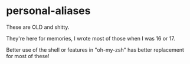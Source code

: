 personal-aliases
================
These are OLD and shitty.

They're here for memories, I wrote most of those when I was 16 or 17.

Better use of the shell or features in "oh-my-zsh" has better replacement for most of these!
